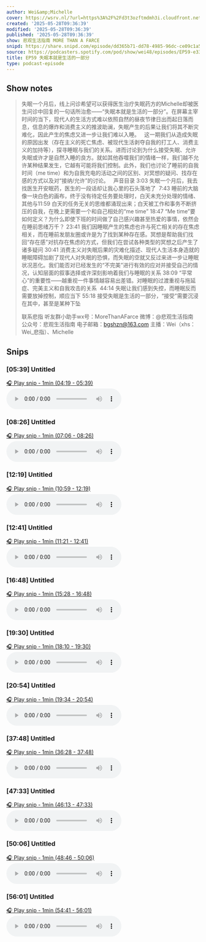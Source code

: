 ```yaml
---
author: Wei&amp;Michelle
cover: https://wsrv.nl/?url=https%3A%2F%2Fd3t3ozftmdmh3i.cloudfront.net%2Fproduction%2Fpodcast_uploaded_nologo%2F11667696%2F11667696-1609830901337-19ceeec01a918.jpg&w=200&h=200
created: '2025-05-28T09:36:39'
modified: '2025-05-28T09:36:39'
published: '2025-05-28T09:36:39'
show: 悲观生活指南 MORE THAN A FARCE
snipd: https://share.snipd.com/episode/dd365b71-dd78-4985-96dc-ce09c1a50a6e
source: https://podcasters.spotify.com/pod/show/wei48/episodes/EP59-e33e7tc
title: EP59 失眠本就是生活的一部分
type: podcast-episode
---
```



## Show notes
> 失眠一个月后，线上问诊希望可以获得医生治疗失眠药方的Michelle却被医生问诊中回复的一句话所治愈——“失眠本就是生活的一部分”。在屏幕主宰时间的当下，现代人的生活方式难以依照自然的昼夜节律日出而起日落而息，信息的爆炸和消费主义的推波助澜，失眠产生的后果让我们将其不断灾难化，因此产生的焦虑又进一步让我们难以入睡。
>  
> 这一期我们从造成失眠的原因出发（存在主义的死亡焦虑、被现代生活剥夺自我的打工人、消费主义的加持等），探寻睡眠与我们的关系。进而讨论到为什么接受失眠、允许失眠或许才是自然入睡的良方。就如其他吞噬我们的情绪一样，我们越不允许某种结果发生，它越有可能将我们控制。此外，我们也讨论了睡前的自我时间（me time）和为自我充电的活动之间的区别、对冥想的疑问、找存在感的方式以及对“接纳/允许”的讨论。
>  
> 声音目录 
> 3:03 失眠一个月后，我去找医生开安眠药，医生的一段话却让我心里的石头落地了 
> 7:43 睡前的大脑像一块白色的画布，终于没有待定任务要处理时，白天未充分处理的情绪、其他与11:59 白天的任务无关的思维都涌现出来；白天被工作和事务不断挤压的自我，在晚上更需要一个和自己相处的“me time”
> 18:47 “Me time”要如何定义？为什么即使下班的时间做了自己感兴趣甚至热爱的事情，依然会在睡前思绪万千？
> 23:41 我们因睡眠产生的焦虑也许与死亡相关的存在焦虑相关，而在睡前发朋友圈或许是为了找到某种存在感。冥想是帮助我们找回“存在感”对抗存在焦虑的方式，但我们在尝试各种类型的冥想之后产生了诸多疑问
> 30:41 消费主义对失眠后果的灾难化描述、现代人生活本身造就的睡眠障碍加剧了现代人对失眠的恐惧，而失眠的空就又反过来进一步让睡眠状况恶化。我们能否对已经发生的“不完美”进行有效的应对并接受自己的情况，认知层面的叙事选择或许深刻影响着我们与睡眠的关系
> 38:09 “平常心”的重要性——越重视一件事情越容易出差错。对睡眠的过渡重视与拖延症、完美主义和自我攻击的关系 
> 44:14 失眠让我们感到失控，而睡眠反而需要放掉控制，顺应当下
> 55:18 接受失眠是生活的一部分，“接受”需要沉浸在其中，甚至是某种下坠
> 
> 联系悲指 
> 听友群小助手wx号：MoreThanAFarce
> 微博：@悲观生活指南
> 公众号：悲观生活指南
> 电子邮箱：bgshzn@163.com
> 主播：Wei（xhs：Wei_悲指）、Michelle

## Snips
### [05:39] Untitled
[🎧 Play snip - 1min️ (04:19 - 05:39)](https://share.snipd.com/snip/145ff819-542a-4a6c-b837-6f8fa6473534)
<audio controls> <source src="https://anchor.fm/s/46241440/podcast/play/103275884/https%3A%2F%2Fd3ctxlq1ktw2nl.cloudfront.net%2Fstaging%2F2025-4-27%2F31d61f3b-91cc-3b1b-f1b7-b208c6eea22f.mp3#t=04:19,05:39"> </audio>
### [08:26] Untitled
[🎧 Play snip - 1min️ (07:06 - 08:26)](https://share.snipd.com/snip/4d962913-f4b0-4e22-b489-2fb775478f9c)
<audio controls> <source src="https://anchor.fm/s/46241440/podcast/play/103275884/https%3A%2F%2Fd3ctxlq1ktw2nl.cloudfront.net%2Fstaging%2F2025-4-27%2F31d61f3b-91cc-3b1b-f1b7-b208c6eea22f.mp3#t=07:06,08:26"> </audio>
### [12:19] Untitled
[🎧 Play snip - 1min️ (10:59 - 12:19)](https://share.snipd.com/snip/51c52552-d99a-4925-a68e-3aa97ac6075a)
<audio controls> <source src="https://anchor.fm/s/46241440/podcast/play/103275884/https%3A%2F%2Fd3ctxlq1ktw2nl.cloudfront.net%2Fstaging%2F2025-4-27%2F31d61f3b-91cc-3b1b-f1b7-b208c6eea22f.mp3#t=10:59,12:19"> </audio>
### [12:41] Untitled
[🎧 Play snip - 1min️ (11:21 - 12:41)](https://share.snipd.com/snip/59f99ddc-f6ff-4664-bcd8-5ce9a1f4c6b7)
<audio controls> <source src="https://anchor.fm/s/46241440/podcast/play/103275884/https%3A%2F%2Fd3ctxlq1ktw2nl.cloudfront.net%2Fstaging%2F2025-4-27%2F31d61f3b-91cc-3b1b-f1b7-b208c6eea22f.mp3#t=11:21,12:41"> </audio>
### [16:48] Untitled
[🎧 Play snip - 1min️ (15:28 - 16:48)](https://share.snipd.com/snip/7592a7b8-9796-4a4f-9999-15078d54fbff)
<audio controls> <source src="https://anchor.fm/s/46241440/podcast/play/103275884/https%3A%2F%2Fd3ctxlq1ktw2nl.cloudfront.net%2Fstaging%2F2025-4-27%2F31d61f3b-91cc-3b1b-f1b7-b208c6eea22f.mp3#t=15:28,16:48"> </audio>
### [19:30] Untitled
[🎧 Play snip - 1min️ (18:10 - 19:30)](https://share.snipd.com/snip/6eec3830-24ff-4cf7-94de-c171623716f6)
<audio controls> <source src="https://anchor.fm/s/46241440/podcast/play/103275884/https%3A%2F%2Fd3ctxlq1ktw2nl.cloudfront.net%2Fstaging%2F2025-4-27%2F31d61f3b-91cc-3b1b-f1b7-b208c6eea22f.mp3#t=18:10,19:30"> </audio>
### [20:54] Untitled
[🎧 Play snip - 1min️ (19:34 - 20:54)](https://share.snipd.com/snip/f7894948-d283-4977-9dc4-f9ae865e2397)
<audio controls> <source src="https://anchor.fm/s/46241440/podcast/play/103275884/https%3A%2F%2Fd3ctxlq1ktw2nl.cloudfront.net%2Fstaging%2F2025-4-27%2F31d61f3b-91cc-3b1b-f1b7-b208c6eea22f.mp3#t=19:34,20:54"> </audio>
### [37:48] Untitled
[🎧 Play snip - 1min️ (36:28 - 37:48)](https://share.snipd.com/snip/75431360-1dd2-4a01-9a2d-27bd1fb05763)
<audio controls> <source src="https://anchor.fm/s/46241440/podcast/play/103275884/https%3A%2F%2Fd3ctxlq1ktw2nl.cloudfront.net%2Fstaging%2F2025-4-27%2F31d61f3b-91cc-3b1b-f1b7-b208c6eea22f.mp3#t=36:28,37:48"> </audio>
### [47:33] Untitled
[🎧 Play snip - 1min️ (46:13 - 47:33)](https://share.snipd.com/snip/2e7f5d3a-f727-4724-918c-f95c9f194ffd)
<audio controls> <source src="https://anchor.fm/s/46241440/podcast/play/103275884/https%3A%2F%2Fd3ctxlq1ktw2nl.cloudfront.net%2Fstaging%2F2025-4-27%2F31d61f3b-91cc-3b1b-f1b7-b208c6eea22f.mp3#t=46:13,47:33"> </audio>
### [50:06] Untitled
[🎧 Play snip - 1min️ (48:46 - 50:06)](https://share.snipd.com/snip/2e67bde2-10ca-4cb4-85d7-9b509bd1b63b)
<audio controls> <source src="https://anchor.fm/s/46241440/podcast/play/103275884/https%3A%2F%2Fd3ctxlq1ktw2nl.cloudfront.net%2Fstaging%2F2025-4-27%2F31d61f3b-91cc-3b1b-f1b7-b208c6eea22f.mp3#t=48:46,50:06"> </audio>
### [56:01] Untitled
[🎧 Play snip - 1min️ (54:41 - 56:01)](https://share.snipd.com/snip/0a5a60f4-587e-40cb-8034-1501289c0231)
<audio controls> <source src="https://anchor.fm/s/46241440/podcast/play/103275884/https%3A%2F%2Fd3ctxlq1ktw2nl.cloudfront.net%2Fstaging%2F2025-4-27%2F31d61f3b-91cc-3b1b-f1b7-b208c6eea22f.mp3#t=54:41,56:01"> </audio>
